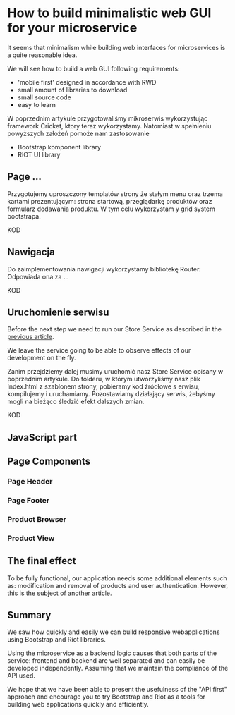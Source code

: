 # How to build minimalistic web GUI for your microservice

It seems that minimalism while building web interfaces for microservices is a quite reasonable idea.

We will see how to build a web GUI following  requirements:
* 'mobile first' designed in accordance with RWD
* small amount of libraries to download
* small source  code
* easy to learn

W poprzednim artykule przygotowaliśmy mikroserwis wykorzystując framework Cricket, ktory teraz wykorzystamy. Natomiast w spełnieniu powyższych założeń pomoże nam zastosowanie

* Bootstrap komponent library
* RIOT UI library

## Page ...

Przygotujemy uproszczony templatów strony że stałym menu oraz trzema kartami prezentującym: strona startową,  przeglądarkę produktów oraz formularz dodawania produktu. W tym celu wykorzystam
y grid system  bootstrapa.

KOD

## Nawigacja

Do zaimplementowania nawigacji wykorzystamy bibliotekę Router. Odpowiada ona za ...

KOD

## Uruchomienie serwisu

Before the next step we need to run our Store Service as described in the [previous  article](https://www.signocom.com/software-development/microservice-with-java-in-a-flash-not-a-problem-at-all/).

We leave the service going to be able to observe effects of our development  on the fly.

Zanim przejdziemy dalej musimy uruchomić nasz Store Service opisany w poprzednim artykule. Do folderu, w którym utworzyliśmy nasz plik Index.html z szablonem strony, pobieramy kod źródłowe s
erwisu, kompilujemy i uruchamiamy. Pozostawiamy działający serwis, żebyśmy mogli na bieżąco śledzić efekt dalszych zmian.

KOD

## JavaScript part

## Page Components

### Page Header

### Page Footer

### Product Browser

### Product View

## The final effect

To be fully functional, our application needs some additional elements such as: modification and removal of products and user authentication. However, this is the subject of another article.

## Summary

We saw how quickly and easily we can build responsive webapplications using Bootstrap and Riot libraries.

Using the microservice as a backend logic causes that both parts of the service: frontend and backend are well separated and can easily be developed independently. Assuming that we maintain the compliance of the API used.

We hope that we have been able to present the usefulness of the "API first" approach and encourage you to try Bootstrap and Riot as a tools for building web applications quickly and efficiently.
